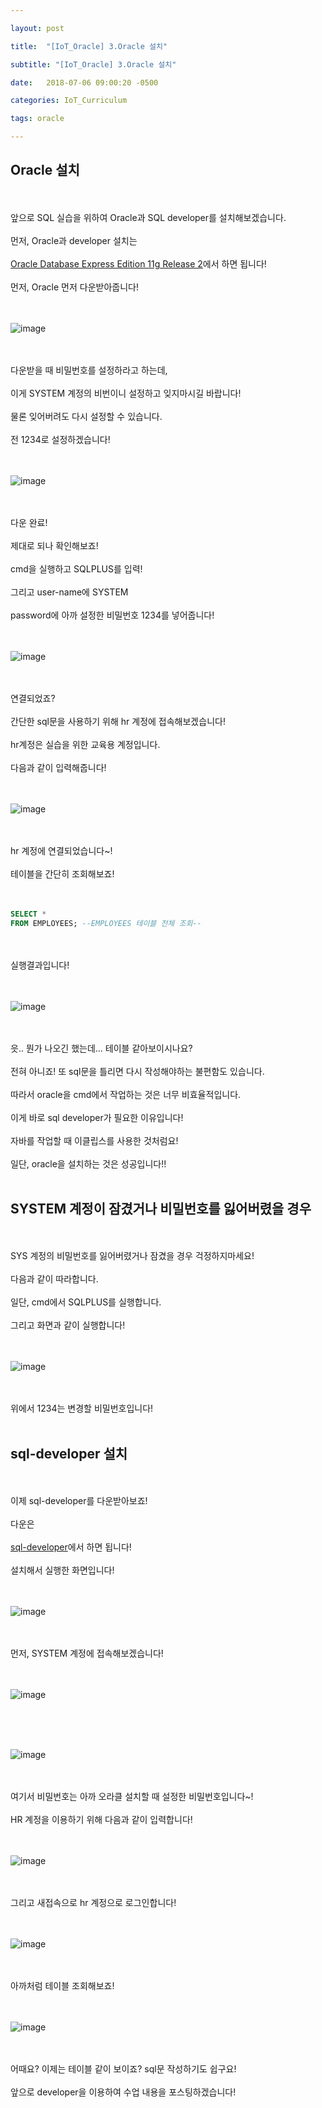 ```yaml
---

layout: post

title:  "[IoT_Oracle] 3.Oracle 설치"

subtitle: "[IoT_Oracle] 3.Oracle 설치"

date:   2018-07-06 09:00:20 -0500

categories: IoT_Curriculum

tags: oracle

---
```


## Oracle 설치

<br>
<br>
앞으로 SQL 실습을 위하여 Oracle과 SQL developer를 설치해보겠습니다.
<br>
<br>
먼저, Oracle과 developer 설치는 
<br>
<br>
<a href="https://www.oracle.com/technetwork/database/database-technologies/express-edition/downloads/index.html">
Oracle Database Express Edition 11g Release 2</a>에서 하면 됩니다!
<br>
<br>
먼저, Oracle 먼저 다운받아줍니다!
<br>
<br>
<br>

![image](/image/Oracle_image/Oracle_image_04.png)

<br>
<br>
다운받을 때 비밀번호를 설정하라고 하는데,
<br>
<br>
이게 SYSTEM 계정의 비번이니 설정하고 잊지마시길 바랍니다!
<br>
<br>
물론 잊어버려도 다시 설정할 수 있습니다.
<br>
<br>
전 1234로 설정하겠습니다!
<br>
<br>
<br>

![image](/image/Oracle_image/Oracle_image_05.png)

<br>
<br>
다운 완료!
<br>
<br>
제대로 되나 확인해보죠!
<br>
<br>
cmd을 실행하고 SQLPLUS를 입력!
<br>
<br>
그리고 user-name에 SYSTEM
<br>
<br>
password에 아까 설정한 비밀번호 1234를 넣어줍니다!
<br>
<br>
<br>

![image](/image/Oracle_image/Oracle_image_07.png)

<br>
<br>
연결되었죠?
<br>
<br>
간단한 sql문을 사용하기 위해 hr 계정에 접속해보겠습니다!
<br>
<br>
hr계정은 실습을 위한 교육용 계정입니다.
<br>
<br>
다음과 같이 입력해줍니다!
<br>
<br>
<br>

![image](/image/Oracle_image/Oracle_image_08.png)

<br>
<br>
hr 계정에 연결되었습니다~!
<br>
<br>
테이블을 간단히 조회해보죠!
<br>
<br>
<br>

```sql
SELECT *
FROM EMPLOYEES; --EMPLOYEES 테이블 전체 조회--
```

<br>
<br>
실행결과입니다!
<br>
<br>
<br>

![image](/image/Oracle_image/Oracle_image_09.png)

<br>
<br>
읏.. 뭔가 나오긴 했는데... 테이블 같아보이시나요?
<br>
<br>
전혀 아니죠! 또 sql문을 틀리면 다시 작성해야하는 불편함도 있습니다. 
<br>
<br>
따라서 oracle을 cmd에서 작업하는 것은 너무 비효율적입니다.
<br>
<br>
이게 바로 sql developer가 필요한 이유입니다!
<br>
<br>
자바를 작업할 때 이클립스를 사용한 것처럼요!
<br>
<br>
일단, oracle을 설치하는 것은 성공입니다!!
<br>
<br>


## SYSTEM 계정이 잠겼거나 비밀번호를 잃어버렸을 경우

<br>
<br>
SYS 계정의 비밀번호를 잃어버렸거나 잠겼을 경우 걱정하지마세요!
<br>
<br>
다음과 같이 따라합니다.
<br>
<br>
일단, cmd에서 SQLPLUS를 실행합니다.
<br>
<br>
그리고 화면과 같이 실행합니다!
<br>
<br>
<br>

![image](/image/Oracle_image/Oracle_image_06.png)

<br>
<br>
위에서 1234는 변경할 비밀번호입니다!
<br>
<br>

## sql-developer 설치

<br>
<br>
이제 sql-developer를 다운받아보죠!
<br>
<br>
다운은 
<br>
<br>
<a href="https://www.oracle.com/technetwork/database/database-technologies/express-edition/downloads/index.html">sql-developer</a>에서 하면 됩니다!
<br>
<br>
설치해서 실행한 화면입니다!
<br>
<br>
<br>

![image](/image/Oracle_image/Oracle_image_10.png)

<br>
<br>
먼저, SYSTEM 계정에 접속해보겠습니다!
<br>
<br>
<br>

![image](/image/Oracle_image/Oracle_image_11.png)

<br>
<br>
<br>

![image](/image/Oracle_image/Oracle_image_12.png)

<br>
<br>
여기서 비밀번호는 아까 오라클 설치할 때 설정한 비밀번호입니다~!
<br>
<br>
HR 계정을 이용하기 위해 다음과 같이 입력합니다!
<br>
<br>
<br>

![image](/image/Oracle_image/Oracle_image_13.png)

<br>
<br>
그리고 새접속으로 hr 계정으로 로그인합니다!
<br>
<br>
<br>

![image](/image/Oracle_image/Oracle_image_14.png)

<br>
<br>
아까처럼 테이블 조회해보죠!
<br>
<br>
<br>

![image](/image/Oracle_image/Oracle_image_15.png)

<br>
<br>
어때요? 이제는 테이블 같이 보이죠? sql문 작성하기도 쉽구요!
<br>
<br>
앞으로 developer을 이용하여 수업 내용을 포스팅하겠습니다!
